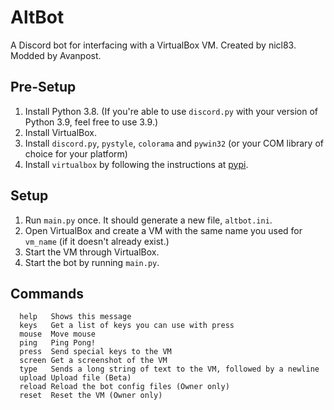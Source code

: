 # AltBot
A Discord bot for interfacing with a VirtualBox VM.
Created by nicl83.
Modded by Avanpost.

## Pre-Setup
1. Install Python 3.8. (If you're able to use `discord.py` with your version of Python 3.9, feel free to use 3.9.)
2. Install VirtualBox.
3. Install `discord.py`, `pystyle`, `colorama` and `pywin32` (or your COM library of choice for your platform)
4. Install `virtualbox` by following the instructions at [pypi](https://pypi.org/project/virtualbox/).

## Setup
1. Run `main.py` once. It should generate a new file, `altbot.ini`.
2. Open VirtualBox and create a VM with the same name you used for `vm_name` (if it doesn't already exist.)
3. Start the VM through VirtualBox.
4. Start the bot by running `main.py`.

## Commands
```
  help   Shows this message
  keys   Get a list of keys you can use with press
  mouse  Move mouse
  ping   Ping Pong!
  press  Send special keys to the VM
  screen Get a screenshot of the VM
  type   Sends a long string of text to the VM, followed by a newline
  upload Upload file (Beta)
  reload Reload the bot config files (Owner only)
  reset  Reset the VM (Owner only)
```
